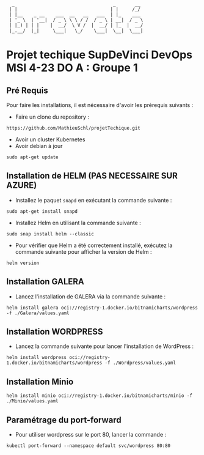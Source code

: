                                                                                                                                             
```
  _                                    _       __ 
 | |                                  | |     /_/ 
 | |__    _ __    ___  __   __   ___  | |_    ___ 
 | '_ \  | '__|  / _ \ \ \ / /  / _ \ | __|  / _ \
 | |_) | | |    |  __/  \ V /  |  __/ | |_  |  __/
 |_.__/  |_|     \___|   \_/    \___|  \__|  \___|
 ```                                                                                                                     
# Projet techique SupDeVinci DevOps MSI 4-23 DO A : Groupe 1


## Pré Requis 

Pour faire les installations, il est nécessaire d'avoir les prérequis suivants :

- Faire un clone du repository :
```
https://github.com/MathieuSchl/projetTechique.git
```
- Avoir un cluster Kubernetes
- Avoir debian à jour

```
sudo apt-get update
```

## Installation de HELM (PAS NECESSAIRE SUR AZURE)

- Installez le paquet `snapd` en exécutant la commande suivante : 

```
sudo apt-get install snapd
```

- Installez Helm en utilisant la commande suivante : 

```
sudo snap install helm --classic
```

- Pour vérifier que Helm a été correctement installé, exécutez la commande suivante pour afficher la version de Helm : 

```
helm version
```
## Installation GALERA

- Lancez l'installation de GALERA via la commande suivante : 

```
helm install galera oci://registry-1.docker.io/bitnamicharts/wordpress -f ./Galera/values.yaml
```

## Installation WORDPRESS

- Lancez la commande suivante pour lancer l'installation de WordPress :

```
helm install wordpress oci://registry-1.docker.io/bitnamicharts/wordpress -f ./Wordpress/values.yaml
```

## Installation Minio 
```
helm install minio oci://registry-1.docker.io/bitnamicharts/minio -f ./Minio/values.yaml
```

## Paramétrage du port-forward

- Pour utiliser wordpress sur le port 80, lancer la commande :

```
kubectl port-forward --namespace default svc/wordpress 80:80
```
